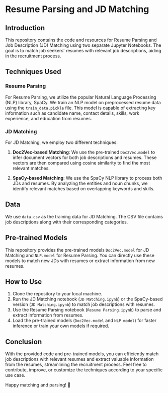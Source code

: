 # Resume Parsing and JD Matching

## Introduction
This repository contains the code and resources for Resume Parsing and Job Description (JD) Matching using two separate Jupyter Notebooks. The goal is to match job seekers' resumes with relevant job descriptions, aiding in the recruitment process.

## Techniques Used
### Resume Parsing
For Resume Parsing, we utilize the popular Natural Language Processing (NLP) library, SpaCy. We train an NLP model on preprocessed resume data using the `train_data.pickle` file. This model is capable of extracting key information such as candidate name, contact details, skills, work experience, and education from resumes.

### JD Matching
For JD Matching, we employ two different techniques:

1. **Doc2Vec-based Matching**: We use the pre-trained `Doc2Vec.model` to infer document vectors for both job descriptions and resumes. These vectors are then compared using cosine similarity to find the most relevant matches.

2. **SpaCy-based Matching**: We use the SpaCy NLP library to process both JDs and resumes. By analyzing the entities and noun chunks, we identify relevant matches based on overlapping keywords and skills.

## Data
We use `data.csv` as the training data for JD Matching. The CSV file contains job descriptions along with their corresponding categories.

## Pre-trained Models
This repository provides the pre-trained models `Doc2Vec.model` for JD Matching and `NLP.model` for Resume Parsing. You can directly use these models to match new JDs with resumes or extract information from new resumes.

## How to Use
1. Clone the repository to your local machine.
2. Run the JD Matching notebook (`JD Matching.ipynb`) or the SpaCy-based version (`JD Matching.ipynb`) to match job descriptions with resumes.
3. Use the Resume Parsing notebook (`Resume Parsing.ipynb`) to parse and extract information from resumes.
4. Load the pre-trained models (`Doc2Vec.model` and `NLP model`) for faster inference or train your own models if required.

## Conclusion
With the provided code and pre-trained models, you can efficiently match job descriptions with relevant resumes and extract valuable information from the resumes, streamlining the recruitment process. Feel free to contribute, improve, or customize the techniques according to your specific use case.

Happy matching and parsing! 🚀
